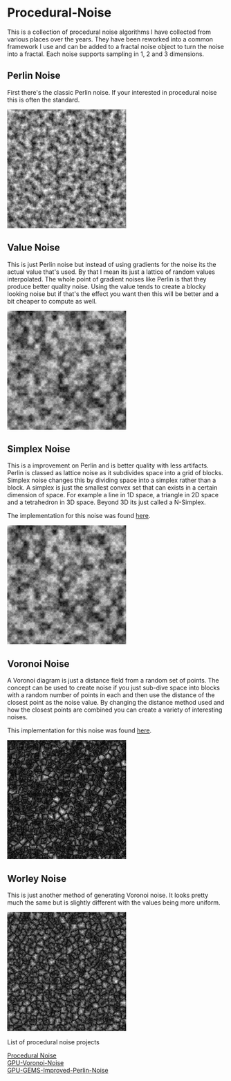 # Procedural-Noise

This is a collection of procedural noise algorithms I have collected from various places over the years. They have been reworked into a common framework I use and can be added to a fractal noise object to turn the noise into a fractal. Each noise supports sampling in 1, 2 and 3 dimensions.

## Perlin Noise

First there's the classic Perlin noise. If your interested in procedural noise this is often the standard.

![Perlin Noise](./Media/Perlin.png)

## Value Noise

This is just Perlin noise but instead of using gradients for the noise its the actual value that's used. By that I mean its just a lattice of random values interpolated. The whole point of gradient noises like Perlin is that they produce better quality noise. Using the value tends to create a blocky looking noise but if that's the effect you want then this will be better and a bit cheaper to compute as well.

![Value Noise](./Media/Value.png)

## Simplex Noise

This is a improvement on Perlin and is better quality with less artifacts. Perlin is classed as lattice noise as it subdivides space into a grid of blocks. Simplex noise changes this by dividing space into a simplex rather than a block. A simplex is just the smallest convex set that can exists in a certain dimension of space. For example a line in 1D space, a triangle in 2D space and a tetrahedron in 3D space. Beyond 3D its just called a N-Simplex.

The implementation for this noise was found [here](http://staffwww.itn.liu.se/~stegu/aqsis/aqsis-newnoise/).

![Simplex Noise](./Media/Simplex.png)

## Voronoi Noise

A Voronoi diagram is just a distance field from a random set of points. The concept can be used to create noise if you just sub-dive space into blocks with a random number of points in each and then use the distance of the closest point as the noise value. By changing the distance method used and how the closest points are combined you can create a variety of interesting noises.

This implementation for this noise was found [here](https://aftbit.com/cell-noise-2/).

![Voronoi Noise](./Media/Voronoi.png)

## Worley Noise

This is just another method of generating Voronoi noise. It looks pretty much the same but is slightly different with the values being more uniform.

![Worley Noise](./Media/Worley.png)

List of procedural noise projects

[Procedural Noise](https://github.com/Scrawk/Procedural-Noise)\
[GPU-Voronoi-Noise](https://github.com/Scrawk/GPU-Voronoi-Noise)\
[GPU-GEMS-Improved-Perlin-Noise](https://github.com/Scrawk/GPU-GEMS-Improved-Perlin-Noise)

